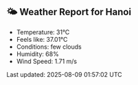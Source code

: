 <!-- WEATHER-START -->
## 🌤 Weather Report for Hanoi

- Temperature: 31°C
- Feels like: 37.01°C
- Conditions: few clouds
- Humidity: 68%
- Wind Speed: 1.71 m/s

Last updated: 2025-08-09 01:57:02 UTC
<!-- WEATHER-END -->
